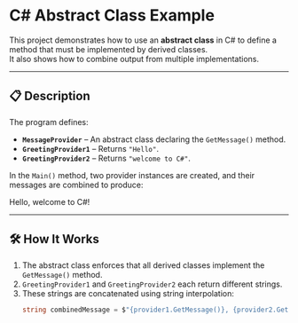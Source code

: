 # C# Abstract Class Example

This project demonstrates how to use an **abstract class** in C# to define a method that must be implemented by derived classes.  
It also shows how to combine output from multiple implementations.

---

## 📋 Description
The program defines:
- **`MessageProvider`** – An abstract class declaring the `GetMessage()` method.
- **`GreetingProvider1`** – Returns `"Hello"`.
- **`GreetingProvider2`** – Returns `"welcome to C#"`.

In the `Main()` method, two provider instances are created, and their messages are combined to produce:

Hello, welcome to C#!


---

## 🛠 How It Works
1. The abstract class enforces that all derived classes implement the `GetMessage()` method.
2. `GreetingProvider1` and `GreetingProvider2` each return different strings.
3. These strings are concatenated using string interpolation:
   ```csharp
   string combinedMessage = $"{provider1.GetMessage()}, {provider2.GetMessage()}";

